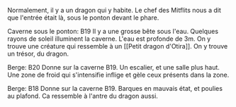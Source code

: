 Normalement, il y a un dragon qui y habite. 
Le chef des Mitflits nous a dit que l'entrée était là, sous le ponton devant le phare. 

Caverne sous le ponton: B19
Il y a une grosse bête sous l'eau. 
Quelques rayons de soleil illuminent la caverne. 
L'eau est profonde de 3m. 
On y trouve une créature qui ressemble à un [[Petit dragon d'Otira]]. 
On y trouve un trésor, du dragon. 


Berge: B20
Donne sur la caverne B19. Un escalier, et une salle plus haut. 
Une zone de froid qui s'intensifie inflige et gèle ceux présents dans la zone. 


Berge: B18
Donne sur la caverne B19. Barques en mauvais état, et poulies au plafond. 
Ca ressemble à l'antre du dragon aussi. 
